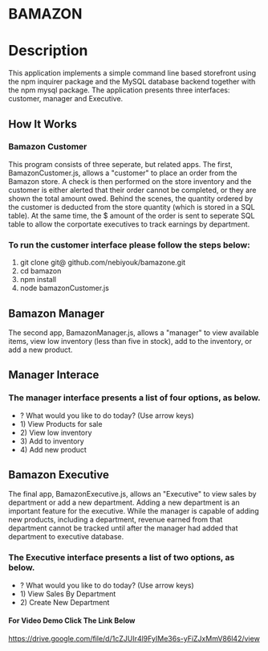 <h1>BAMAZON</h1>
<h1>Description</h1>
<p>This application implements a simple command line based storefront using the npm inquirer package and the MySQL database backend together with the npm mysql package. The application presents three interfaces: customer, manager and Executive.</p>

<h2>How It Works</h2>

<h3>Bamazon Customer</h3>

<p>This program consists of three seperate, but related apps. The first, BamazonCustomer.js, allows a "customer" to place an order from the Bamazon store. A check is then performed on the store inventory and the customer is either alerted that their order cannot be completed, or they are shown the total amount owed. Behind the scenes, the quantity ordered by the customer is deducted from the store quantity (which is stored in a SQL table). At the same time, the $ amount of the order is sent to seperate SQL table to allow the corportate executives to track earnings by department.</p>

<h3>To run the customer interface please follow the steps below:</h3>
<ol>
<li>git clone git@ github.com/nebiyouk/bamazone.git</li>
<li>cd bamazon</li>
<li>npm install</li>
<li>node bamazonCustomer.js</li>
</ol>
<h2>Bamazon Manager</h2>
<p>The second app, BamazonManager.js, allows a "manager" to view available items, view low inventory (less than five in stock), add to the inventory, or add a new product.<p>

<h2>Manager Interace</h2>

<h3>The manager interface presents a list of four options, as below.</h3>

<ul>
  <li> ? What would you like to do today? (Use arrow keys)</li>
  <li>    1) View Products for sale </li>
  <li>    2) View low inventory</li>
  <li>    3) Add to inventory </li>
  <li>    4) Add new product </li>
 </ul>

<h2>Bamazon Executive</h2>

<p>The final app, BamazonExecutive.js, allows an "Executive" to view sales by department or add a new department. Adding a new department is an important feature for the executive. While the manager is capable of adding new products, including a department, revenue earned from that department cannot be tracked until after the manager had added that department to executive database.</p>

<h3>The Executive interface presents a list of two options, as below.</h3>
<ul>
<li> ? What would you like to do today? (Use arrow keys)</li>
<li>    1) View Sales By Department</li>
<li>    2) Create New Department</li>
</ul>
<h4>For Video Demo Click The Link Below</h4>

https://drive.google.com/file/d/1cZJUIr4l9FyIMe36s-yFiZJxMmV86l42/view
